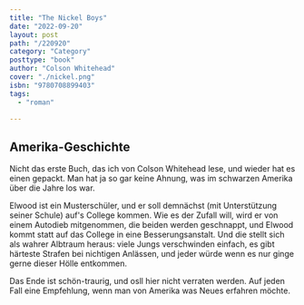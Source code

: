 ```yaml
---
title: "The Nickel Boys"
date: "2022-09-20"
layout: post
path: "/220920"
category: "Category"
posttype: "book"
author: "Colson Whitehead"
cover: "./nickel.png"
isbn: "9780708899403"
tags:
  - "roman"

---
```

## Amerika-Geschichte

Nicht das erste Buch, das ich von Colson Whitehead lese, und wieder hat es einen gepackt. Man hat ja so gar keine Ahnung, was im schwarzen Amerika über die Jahre los war.

Elwood ist ein Musterschüler, und er soll demnächst (mit Unterstützung seiner Schule) auf's College kommen. Wie es der Zufall will, wird er von einem Autodieb mitgenommen, die beiden werden geschnappt, und Elwood kommt statt auf das College in eine Besserungsanstalt. Und die stellt sich als wahrer Albtraum heraus: viele Jungs verschwinden einfach, es gibt härteste Strafen bei nichtigen Anlässen, und jeder würde wenn es nur ginge gerne dieser Hölle entkommen.

Das Ende ist schön-traurig, und osll hier nicht verraten werden. Auf jeden Fall eine Empfehlung, wenn man von Amerika was Neues erfahren möchte. 
